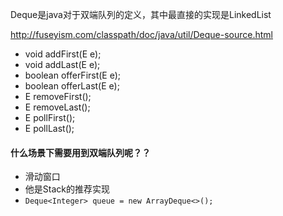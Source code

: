 Deque是java对于双端队列的定义，其中最直接的实现是LinkedList


http://fuseyism.com/classpath/doc/java/util/Deque-source.html


- void addFirst(E e);
-  void addLast(E e);
-  boolean offerFirst(E e);
-  boolean offerLast(E e);
-  E removeFirst();
-  E removeLast();
-  E pollFirst();
- E pollLast();


#### 什么场景下需要用到双端队列呢？？
- 滑动窗口
- 他是Stack的推荐实现 
- `Deque<Integer> queue = new ArrayDeque<>();`

